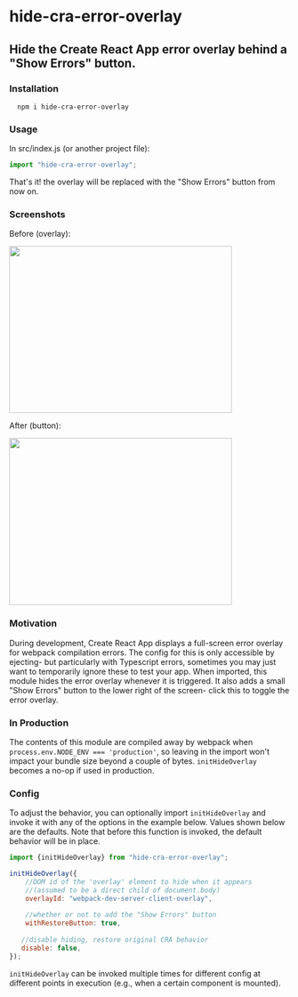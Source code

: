 # hide-cra-error-overlay

## Hide the Create React App error overlay behind a "Show Errors" button. ##



### Installation
```
  npm i hide-cra-error-overlay
```
### Usage
In src/index.js (or another project file):
```javascript
import "hide-cra-error-overlay";
```
That's it! the overlay will be replaced with the "Show Errors" button from now on.

### Screenshots
Before (overlay):

<img src="https://user-images.githubusercontent.com/12928449/172033836-5daadd0e-d237-4546-9afa-5244cce43211.png" width="400" height="300">

After (button):

<img src="https://user-images.githubusercontent.com/12928449/172033833-0b601939-8a87-4b76-afc9-2520c2554923.png" width="400" height="300">

### Motivation
During development, Create React App displays a full-screen error overlay for webpack compilation errors. The config for this is only accessible by ejecting- but particularly with Typescript errors, sometimes you may just want to temporarily ignore these to test your app.
When imported, this module hides the error overlay whenever it is triggered. It also adds a small "Show Errors" button to the lower right of the screen- click this to toggle the error overlay.
### In Production
The contents of this module are compiled away by webpack when `process.env.NODE_ENV === 'production'`, so leaving in the import won't impact your bundle size beyond a couple of bytes. `initHideOverlay` becomes a no-op if used in production.
### Config
To adjust the behavior, you can optionally import `initHideOverlay` and invoke it with any of the options in the example below. Values shown below are the defaults. Note that before this function is invoked, the default behavior will be in place.
```javascript
import {initHideOverlay} from "hide-cra-error-overlay";

initHideOverlay({
    //DOM id of the 'overlay' element to hide when it appears
    //(assumed to be a direct child of document.body)
    overlayId: "webpack-dev-server-client-overlay", 
    
    //whether or not to add the "Show Errors" button
    withRestoreButton: true,
   
   //disable hiding, restore original CRA behavior
   disable: false, 
});
```
`initHideOverlay` can be invoked multiple times for different config at different points in execution (e.g., when a certain component is mounted).
